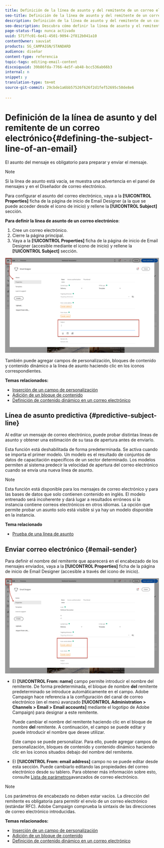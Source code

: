 ```yaml
---
title: Definición de la línea de asunto y del remitente de un correo electrónico
seo-title: Definición de la línea de asunto y del remitente de un correo electrónico
description: Definición de la línea de asunto y del remitente de un correo electrónico
seo-description: Descubra cómo definir la línea de asunto y el remitente de un correo electrónico en el Diseñador de correo electrónico.
page-status-flag: nunca activado
uuid: 571ffc01-6e41-4501-9094-2f812b041a10
contentOwner: sauviat
products: SG_CAMPAIGN/STANDARD
audience: diseñar
content-type: referencia
topic-tags: editing-email-content
discoiquuid: 39b86fda-7766-4e5f-ab48-bcc536ab66b3
internal: n
snippet: y
translation-type: tm+mt
source-git-commit: 29cbde1a6bb57526f626f2d1fef52695c50de8e6

---
```



# Definición de la línea de asunto y del remitente de un correo electrónico{#defining-the-subject-line-of-an-email}

El asunto del mensaje es obligatorio para preparar y enviar el mensaje.

>[!NOTE]
>
>Si la línea de asunto está vacía, se muestra una advertencia en el panel de mensajes y en el Diseñador de correo electrónico.

Para configurar el asunto del correo electrónico, vaya a la **[!UICONTROL Properties]** ficha de la página de inicio de Email Designer (a la que se puede acceder desde el icono de inicio) y rellene la **[!UICONTROL Subject]** sección.

**Para definir la línea de asunto de un correo electrónico**:

1. Cree un correo electrónico.
1. Cierre la página principal.
1. Vaya a la **[!UICONTROL Properties]** ficha de la página de inicio de Email Designer (accesible mediante el icono de inicio) y rellene la **[!UICONTROL Subject]** sección.

![](assets/email_designer_subject.png)

También puede agregar campos de personalización, bloques de contenido y contenido dinámico a la línea de asunto haciendo clic en los iconos correspondientes.

**Temas relacionados:**

* [Inserción de un campo de personalización](../../designing/using/personalization.md#inserting-a-personalization-field)
* [Adición de un bloque de contenido](../../designing/using/personalization.md#adding-a-content-block)
* [Definición de contenido dinámico en un correo electrónico](../../designing/using/personalization.md#defining-dynamic-content-in-an-email)

## Línea de asunto predictiva {#predictive-subject-line}

Al editar un mensaje de correo electrónico, puede probar distintas líneas de asunto y obtener una estimación de su tasa de apertura antes de enviarlo.

Esta función está deshabilitada de forma predeterminada. Se activa cuando se importa el primer modelo. Un modelo es el resultado de conjuntos de datos de capacitación específicos de un sector determinado. Los modelos permiten al sistema predecir la velocidad de apertura del correo electrónico cuando se envía una nueva línea de asunto.

>[!NOTE]
>
>Esta función está disponible para los mensajes de correo electrónico y para las bases de datos que solo contienen contenido en inglés. El modelo entrenado será incoherente y dará lugar a resultados erróneos si la instancia contiene correos electrónicos en otros idiomas. La opción que permite probar un asunto solo está visible si ya hay un modelo disponible en la instancia.

**Tema relacionado**

* [Prueba de una línea de asunto](../../sending/using/testing-subject-line-email.md)

## Enviar correo electrónico {#email-sender}

Para definir el nombre del remitente que aparecerá en el encabezado de los mensajes enviados, vaya a la **[!UICONTROL Properties]** ficha de la página de inicio de Email Designer (accesible a través del icono de inicio).

![](assets/delivery_content_edition16.png)

* El **[!UICONTROL From: name]** campo permite introducir el nombre del remitente. De forma predeterminada, el bloque de nombre **del** remitente predeterminado se introduce automáticamente en el campo. Adobe Campaign hace referencia a la configuración del canal de correo electrónico (en el menú avanzado **[!UICONTROL Administration > Channels > Email > Email accounts]** mediante el logotipo de Adobe Campaign) para designar a este remitente.

   Puede cambiar el nombre del remitente haciendo clic en el bloque de nombre **del** remitente. A continuación, el campo se puede editar y puede introducir el nombre que desee utilizar.

   Este campo se puede personalizar. Para ello, puede agregar campos de personalización, bloques de contenido y contenido dinámico haciendo clic en los iconos situados debajo del nombre del remitente.

* El **[!UICONTROL From: email address]** campo no se puede editar desde esta sección. Puede cambiarlo editando las propiedades del correo electrónico desde su tablero. Para obtener más información sobre esto, consulte [Lista de parámetros](../../administration/using/configuring-email-channel.md#advanced-parameters)avanzados de correo electrónico.

>[!NOTE]
>
>Los parámetros de encabezado no deben estar vacíos. La dirección del remitente es obligatoria para permitir el envío de un correo electrónico (estándar RFC). Adobe Campaign comprueba la sintaxis de las direcciones de correo electrónico introducidas.

**Temas relacionados:**

* [Inserción de un campo de personalización](../../designing/using/personalization.md#inserting-a-personalization-field)
* [Adición de un bloque de contenido](../../designing/using/personalization.md#adding-a-content-block)
* [Definición de contenido dinámico en un correo electrónico](../../designing/using/personalization.md#defining-dynamic-content-in-an-email)